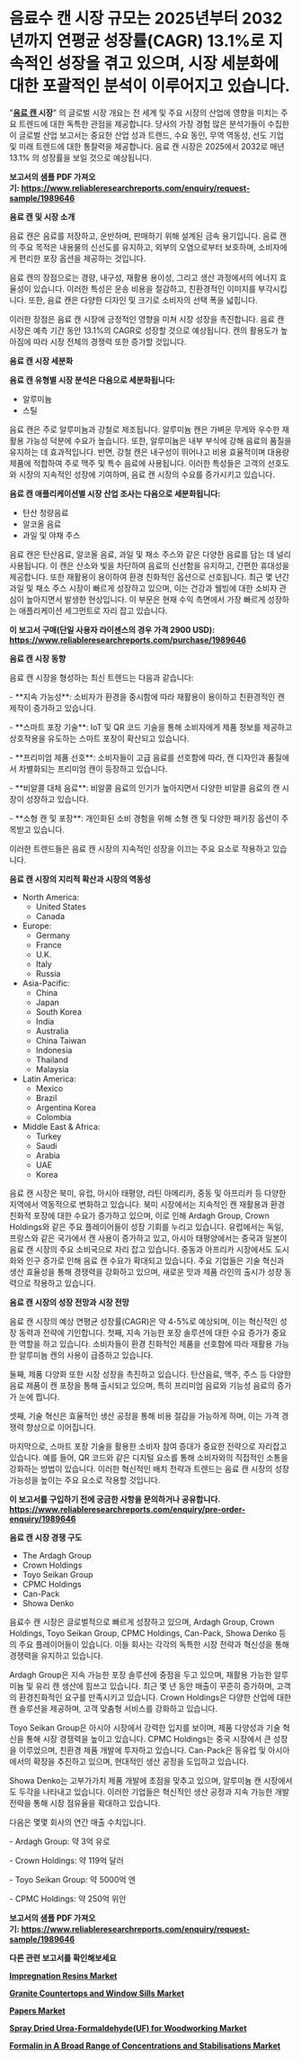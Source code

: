 <p><h1>음료수 캔 시장 규모는 2025년부터 2032년까지 연평균 성장률(CAGR) 13.1%로 지속적인 성장을 겪고 있으며, 시장 세분화에 대한 포괄적인 분석이 이루어지고 있습니다.</h1></p><p>"<strong><a href="https://www.reliableresearchreports.com/beverage-can-r1989646?utm_campaign=106&utm_medium=7&utm_source=Github&utm_content=ia&utm_term=29032025&utm_id=beverage-can">음료 캔&nbsp;</a></strong><strong>시장</strong>" 의 글로벌 시장 개요는 전 세계 및 주요 시장의 산업에 영향을 미치는 주요 트렌드에 대한 독특한 관점을 제공합니다. 당사의 가장 경험 많은 분석가들이 수집한 이 글로벌 산업 보고서는 중요한 산업 성과 트렌드, 수요 동인, 무역 역동성, 선도 기업 및 미래 트렌드에 대한 통찰력을 제공합니다. 음료 캔 시장은 2025에서 2032로 매년 13.1% 의 성장률을 보일 것으로 예상됩니다.&nbsp;</p>
<p><strong>보고서의 샘플 PDF 가져오기:&nbsp;<a href="https://www.reliableresearchreports.com/enquiry/request-sample/1989646?utm_campaign=106&utm_medium=7&utm_source=Github&utm_content=ia&utm_term=29032025&utm_id=beverage-can">https://www.reliableresearchreports.com/enquiry/request-sample/1989646</a></strong></p>
<p><strong>음료 캔 및 시장 소개</strong></p>
<p><p>음료 캔은 음료를 저장하고, 운반하며, 판매하기 위해 설계된 금속 용기입니다. 음료 캔의 주요 목적은 내용물의 신선도를 유지하고, 외부의 오염으로부터 보호하며, 소비자에게 편리한 포장 옵션을 제공하는 것입니다. </p><p>음료 캔의 장점으로는 경량, 내구성, 재활용 용이성, 그리고 생산 과정에서의 에너지 효율성이 있습니다. 이러한 특성은 운송 비용을 절감하고, 친환경적인 이미지를 부각시킵니다. 또한, 음료 캔은 다양한 디자인 및 크기로 소비자의 선택 폭을 넓힙니다. </p><p>이러한 장점은 음료 캔 시장에 긍정적인 영향을 미쳐 시장 성장을 촉진합니다. 음료 캔 시장은 예측 기간 동안 13.1%의 CAGR로 성장할 것으로 예상됩니다. 캔의 활용도가 높아짐에 따라 시장 전체의 경쟁력 또한 증가할 것입니다.</p></p>
<p><strong>음료 캔 시장 세분화</strong></p>
<p><strong>음료 캔 유형별 시장 분석은 다음으로 세분화됩니다:</strong></p>
<p><ul><li>알루미늄</li><li>스틸</li></ul></p>
<p><p>음료 캔은 주로 알루미늄과 강철로 제조됩니다. 알루미늄 캔은 가벼운 무게와 우수한 재활용 가능성 덕분에 수요가 높습니다. 또한, 알루미늄은 내부 부식에 강해 음료의 품질을 유지하는 데 효과적입니다. 반면, 강철 캔은 내구성이 뛰어나고 비용 효율적이며 대용량 제품에 적합하여 주로 맥주 및 특수 음료에 사용됩니다. 이러한 특성들은 고객의 선호도와 시장의 지속적인 성장에 기여하며, 음료 캔 시장의 수요를 증가시키고 있습니다.</p></p>
<p><strong>음료 캔 애플리케이션별 시장 산업 조사는 다음으로 세분화됩니다:</strong></p>
<p><ul><li>탄산 청량음료</li><li>알코올 음료</li><li>과일 및 야채 주스</li></ul></p>
<p><p>음료 캔은 탄산음료, 알코올 음료, 과일 및 채소 주스와 같은 다양한 음료를 담는 데 널리 사용됩니다. 이 캔은 산소와 빛을 차단하여 음료의 신선함을 유지하고, 간편한 휴대성을 제공합니다. 또한 재활용이 용이하여 환경 친화적인 옵션으로 선호됩니다. 최근 몇 년간 과일 및 채소 주스 시장이 빠르게 성장하고 있으며, 이는 건강과 웰빙에 대한 소비자 관심이 높아지면서 발생한 현상입니다. 이 부문은 현재 수익 측면에서 가장 빠르게 성장하는 애플리케이션 세그먼트로 자리 잡고 있습니다.</p></p>
<p><strong>이 보고서 구매(단일 사용자 라이센스의 경우 가격 2900 USD): <a href="https://www.reliableresearchreports.com/purchase/1989646?utm_campaign=106&utm_medium=7&utm_source=Github&utm_content=ia&utm_term=29032025&utm_id=beverage-can">https://www.reliableresearchreports.com/purchase/1989646</a></strong></p>
<p><strong>음료 캔 시장 동향</strong></p>
<p><p>음료 캔 시장을 형성하는 최신 트렌드는 다음과 같습니다:</p><p>- **지속 가능성**: 소비자가 환경을 중시함에 따라 재활용이 용이하고 친환경적인 캔 제작이 증가하고 있습니다.</p><p>  </p><p>- **스마트 포장 기술**: IoT 및 QR 코드 기술을 통해 소비자에게 제품 정보를 제공하고 상호작용을 유도하는 스마트 포장이 확산되고 있습니다.</p><p>  </p><p>- **프리미엄 제품 선호**: 소비자들이 고급 음료를 선호함에 따라, 캔 디자인과 품질에서 차별화되는 프리미엄 캔이 등장하고 있습니다.</p><p>- **비알콜 대체 음료**: 비알콜 음료의 인기가 높아지면서 다양한 비알콜 음료의 캔 시장이 성장하고 있습니다.</p><p>- **소형 캔 및 포장**: 개인화된 소비 경험을 위해 소형 캔 및 다양한 패키징 옵션이 주목받고 있습니다.</p><p>이러한 트렌드들은 음료 캔 시장의 지속적인 성장을 이끄는 주요 요소로 작용하고 있습니다.</p></p>
<p><strong>음료 캔 시장의 지리적 확산과 시장의 역동성</strong></p>
<p><ul>
    <li>
        North America:
        <ul>
            <li>United States</li>
            <li>Canada</li>
        </ul>
    </li>
    <li>
        Europe:
        <ul>
            <li>Germany</li>
            <li>France</li>
            <li>U.K.</li>
            <li>Italy</li>
            <li>Russia</li>
        </ul>
    </li>
    <li>
        Asia-Pacific:
        <ul>
            <li>China</li>
            <li>Japan</li>
            <li>South Korea</li>
            <li>India</li>
            <li>Australia</li>
            <li>China Taiwan</li>
            <li>Indonesia</li>
            <li>Thailand</li>
            <li>Malaysia</li>
        </ul>
    </li>
    <li>
        Latin America:
        <ul>
            <li>Mexico</li>
            <li>Brazil</li>
            <li>Argentina Korea</li>
            <li>Colombia</li>
        </ul>
    </li>
    <li>
        Middle East & Africa:
        <ul>
            <li>Turkey</li>
            <li>Saudi</li>
            <li>Arabia</li>
            <li>UAE</li>
            <li>Korea</li>
        </ul>
    </li>
    </ul></p>
<p><p>음료 캔 시장은 북미, 유럽, 아시아 태평양, 라틴 아메리카, 중동 및 아프리카 등 다양한 지역에서 역동적으로 변화하고 있습니다. 북미 시장에서는 지속적인 캔 재활용과 환경 친화적 포장에 대한 수요가 증가하고 있으며, 이로 인해 Ardagh Group, Crown Holdings와 같은 주요 플레이어들이 성장 기회를 누리고 있습니다. 유럽에서는 독일, 프랑스와 같은 국가에서 캔 사용이 증가하고 있고, 아시아 태평양에서는 중국과 일본이 음료 캔 시장의 주요 소비국으로 자리 잡고 있습니다. 중동과 아프리카 시장에서도 도시화와 인구 증가로 인해 음료 캔 수요가 확대되고 있습니다. 주요 기업들은 기술 혁신과 생산 효율성을 통해 경쟁력을 강화하고 있으며, 새로운 맛과 제품 라인의 출시가 성장 동력으로 작용하고 있습니다.</p></p>
<p><strong>음료 캔 시장의 성장 전망과 시장 전망</strong></p>
<p><p>음료 캔 시장의 예상 연평균 성장률(CAGR)은 약 4-5%로 예상되며, 이는 혁신적인 성장 동력과 전략에 기인합니다. 첫째, 지속 가능한 포장 솔루션에 대한 수요 증가가 중요한 역할을 하고 있습니다. 소비자들이 환경 친화적인 제품을 선호함에 따라 재활용 가능한 알루미늄 캔의 사용이 급증하고 있습니다.</p><p>둘째, 제품 다양화 또한 시장 성장을 촉진하고 있습니다. 탄산음료, 맥주, 주스 등 다양한 음료 제품이 캔 포장을 통해 출시되고 있으며, 특히 프리미엄 음료와 기능성 음료의 증가가 눈에 띕니다. </p><p>셋째, 기술 혁신은 효율적인 생산 공정을 통해 비용 절감을 가능하게 하며, 이는 가격 경쟁력 향상으로 이어집니다. </p><p>마지막으로, 스마트 포장 기술을 활용한 소비자 참여 증대가 중요한 전략으로 자리잡고 있습니다. 예를 들어, QR 코드와 같은 디지털 요소를 통해 소비자와의 직접적인 소통을 강화하는 방법이 있습니다. 이러한 혁신적인 배치 전략과 트렌드는 음료 캔 시장의 성장 가능성을 높이는 주요 요소로 작용할 것입니다.</p></p>
<p><strong>이 보고서를 구입하기 전에 궁금한 사항을 문의하거나 공유합니다. <a href="https://www.reliableresearchreports.com/enquiry/pre-order-enquiry/1989646?utm_campaign=106&utm_medium=7&utm_source=Github&utm_content=ia&utm_term=29032025&utm_id=beverage-can">https://www.reliableresearchreports.com/enquiry/pre-order-enquiry/1989646</a></strong></p>
<p><strong>음료 캔 시장 경쟁 구도</strong></p>
<p><ul><li>The Ardagh Group</li><li>Crown Holdings</li><li>Toyo Seikan Group</li><li>CPMC Holdings</li><li>Can-Pack</li><li>Showa Denko</li></ul></p>
<p><p>음료수 캔 시장은 글로벌적으로 빠르게 성장하고 있으며, Ardagh Group, Crown Holdings, Toyo Seikan Group, CPMC Holdings, Can-Pack, Showa Denko 등의 주요 플레이어들이 있습니다. 이들 회사는 각각의 독특한 시장 전략과 혁신성을 통해 경쟁력을 유지하고 있습니다.</p><p>Ardagh Group은 지속 가능한 포장 솔루션에 중점을 두고 있으며, 재활용 가능한 알루미늄 및 유리 캔 생산에 힘쓰고 있습니다. 최근 몇 년 동안 매출이 꾸준히 증가하며, 고객의 환경친화적인 요구를 만족시키고 있습니다. Crown Holdings은 다양한 산업에 대한 캔 솔루션을 제공하며, 고객 맞춤형 서비스를 강화하고 있습니다.</p><p>Toyo Seikan Group은 아시아 시장에서 강력한 입지를 보이며, 제품 다양성과 기술 혁신을 통해 시장 경쟁력을 높이고 있습니다. CPMC Holdings는 중국 시장에서 큰 성장을 이루었으며, 친환경 제품 개발에 투자하고 있습니다. Can-Pack은 동유럽 및 아시아에서의 확장을 추진하고 있으며, 현대적인 생산 공정을 도입하고 있습니다.</p><p>Showa Denko는 고부가가치 제품 개발에 초점을 맞추고 있으며, 알루미늄 캔 시장에서도 두각을 나타내고 있습니다. 이러한 기업들은 혁신적인 생산 공정과 지속 가능한 개발 전략을 통해 시장 점유율을 확대하고 있습니다.</p><p>다음은 몇몇 회사의 연간 매출 수치입니다. </p><p>- Ardagh Group: 약 3억 유로</p><p>- Crown Holdings: 약 119억 달러</p><p>- Toyo Seikan Group: 약 5000억 엔</p><p>- CPMC Holdings: 약 250억 위안</p></p>
<p><strong>보고서의 샘플 PDF 가져오기:&nbsp;<a href="https://www.reliableresearchreports.com/enquiry/request-sample/1989646?utm_campaign=106&utm_medium=7&utm_source=Github&utm_content=ia&utm_term=29032025&utm_id=beverage-can">https://www.reliableresearchreports.com/enquiry/request-sample/1989646</a></strong></p>
<p><strong></strong></p>
<p><strong></strong></p>
<p><strong></strong></p>
<p><strong></strong></p>
<p><strong>다른 관련 보고서를 확인해보세요</strong></p>
<p><strong><p><a href="https://github.com/latzerelfigo48/Market-Research-Report-List-1/blob/main/impregnation-resins-market.md?utm_campaign=106&utm_medium=7&utm_source=Github&utm_content=ia&utm_term=29032025&utm_id=beverage-can">Impregnation Resins Market</a></p><p><a href="https://github.com/reahmmunises/Market-Research-Report-List-1/blob/main/granite-countertops-and-window-sills-market.md?utm_campaign=106&utm_medium=7&utm_source=Github&utm_content=ia&utm_term=29032025&utm_id=beverage-can">Granite Countertops and Window Sills Market</a></p><p><a href="https://github.com/pilukypalis/Market-Research-Report-List-1/blob/main/papers-market.md?utm_campaign=106&utm_medium=7&utm_source=Github&utm_content=ia&utm_term=29032025&utm_id=beverage-can">Papers Market</a></p><p><a href="https://github.com/moratronak3q/Market-Research-Report-List-1/blob/main/spray-dried-urea-formaldehydeuf-for-woodworking-market.md?utm_campaign=106&utm_medium=7&utm_source=Github&utm_content=ia&utm_term=29032025&utm_id=beverage-can">Spray Dried Urea-Formaldehyde(UF) for Woodworking Market</a></p><p><a href="https://github.com/jugutstam/Market-Research-Report-List-1/blob/main/formalin-in-a-broad-range-of-concentrations-and-stabilisations-market.md?utm_campaign=106&utm_medium=7&utm_source=Github&utm_content=ia&utm_term=29032025&utm_id=beverage-can">Formalin in A Broad Range of Concentrations and Stabilisations Market</a></p></strong></p>
<p></p>